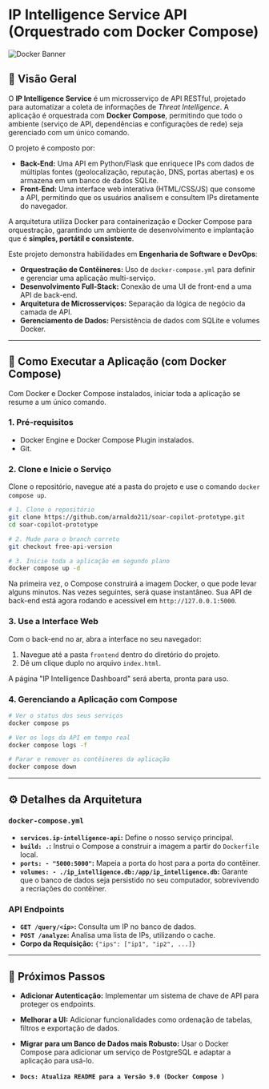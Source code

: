 # IP Intelligence Service API (Orquestrado com Docker Compose)

![Docker Banner](https://i.imgur.com/e3sYn0Y.png)

## 📖 Visão Geral

O **IP Intelligence Service** é um microsserviço de API RESTful, projetado para automatizar a coleta de informações de *Threat Intelligence*. A aplicação é orquestrada com **Docker Compose**, permitindo que todo o ambiente (serviço de API, dependências e configurações de rede) seja gerenciado com um único comando.

O projeto é composto por:
- **Back-End:** Uma API em Python/Flask que enriquece IPs com dados de múltiplas fontes (geolocalização, reputação, DNS, portas abertas) e os armazena em um banco de dados SQLite.
- **Front-End:** Uma interface web interativa (HTML/CSS/JS) que consome a API, permitindo que os usuários analisem e consultem IPs diretamente do navegador.

A arquitetura utiliza Docker para containerização e Docker Compose para orquestração, garantindo um ambiente de desenvolvimento e implantação que é **simples, portátil e consistente**.

Este projeto demonstra habilidades em **Engenharia de Software e DevOps**:
- **Orquestração de Contêineres:** Uso de `docker-compose.yml` para definir e gerenciar uma aplicação multi-serviço.
- **Desenvolvimento Full-Stack:** Conexão de uma UI de front-end a uma API de back-end.
- **Arquitetura de Microsserviços:** Separação da lógica de negócio da camada de API.
- **Gerenciamento de Dados:** Persistência de dados com SQLite e volumes Docker.

---

## 🚀 Como Executar a Aplicação (com Docker Compose)

Com Docker e Docker Compose instalados, iniciar toda a aplicação se resume a um único comando.

### 1. Pré-requisitos
- Docker Engine e Docker Compose Plugin instalados.
- Git.

### 2. Clone e Inicie o Serviço
Clone o repositório, navegue até a pasta do projeto e use o comando `docker compose up`.

```bash
# 1. Clone o repositório
git clone https://github.com/arnaldo211/soar-copilot-prototype.git
cd soar-copilot-prototype

# 2. Mude para o branch correto
git checkout free-api-version

# 3. Inicie toda a aplicação em segundo plano
docker compose up -d
```

Na primeira vez, o Compose construirá a imagem Docker, o que pode levar alguns minutos. Nas vezes seguintes, será quase instantâneo.
Sua API de back-end está agora rodando e acessível em `http://127.0.0.1:5000`.

### 3. Use a Interface Web
Com o back-end no ar, abra a interface no seu navegador:
1. Navegue até a pasta `frontend` dentro do diretório do projeto.
2. Dê um clique duplo no arquivo `index.html`.

A página "IP Intelligence Dashboard" será aberta, pronta para uso.

### 4. Gerenciando a Aplicação com Compose

```bash
# Ver o status dos seus serviços
docker compose ps

# Ver os logs da API em tempo real
docker compose logs -f

# Parar e remover os contêineres da aplicação
docker compose down
```

---

## ⚙️ Detalhes da Arquitetura

### `docker-compose.yml`
- **`services.ip-intelligence-api`:** Define o nosso serviço principal.
- **`build: .`:** Instrui o Compose a construir a imagem a partir do `Dockerfile` local.
- **`ports: - "5000:5000"`:** Mapeia a porta do host para a porta do contêiner.
- **`volumes: - ./ip_intelligence.db:/app/ip_intelligence.db`:** Garante que o banco de dados seja persistido no seu computador, sobrevivendo a recriações do contêiner.

### API Endpoints
- **`GET /query/<ip>`:** Consulta um IP no banco de dados.
- **`POST /analyze`:** Analisa uma lista de IPs, utilizando o cache.
- **Corpo da Requisição:** `{"ips": ["ip1", "ip2", ...]}`

---

## 🔮 Próximos Passos
- **Adicionar Autenticação:** Implementar um sistema de chave de API para proteger os endpoints.
- **Melhorar a UI:** Adicionar funcionalidades como ordenação de tabelas, filtros e exportação de dados.
- **Migrar para um Banco de Dados mais Robusto:** Usar o Docker Compose para adicionar um serviço de PostgreSQL e adaptar a aplicação para usá-lo.

- **`Docs: Atualiza README para a Versão 9.0 (Docker Compose )`**
